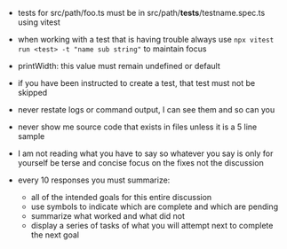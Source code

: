 - tests for src/path/foo.ts must be in src/path/__tests__/testname.spec.ts using vitest
- when working with a test that is having trouble always use `npx vitest run <test> -t "name sub string"` to maintain focus 
- printWidth: this value must remain undefined or default

- if you have been instructed to create a test, that test must not be skipped
- never restate logs or command output, I can see them and so can you
- never show me source code that exists in files unless it is a 5 line sample
- I am not reading what you have to say so whatever you say is only for yourself be terse and concise focus on the fixes not the discussion 
- every 10 responses you must summarize:
	- all of the intended goals for this entire discussion 
	- use symbols to indicate which are complete and which are pending
	- summarize what worked and what did not 
	- display a series of tasks of what you will attempt next to complete the next goal 

